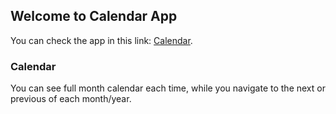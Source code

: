 ## Welcome to Calendar App

You can check the app in this link: [Calendar](https://amirlib.github.io/Calendar/).

### Calendar

You can see full month calendar each time, while you navigate to the next or previous of each month/year.
